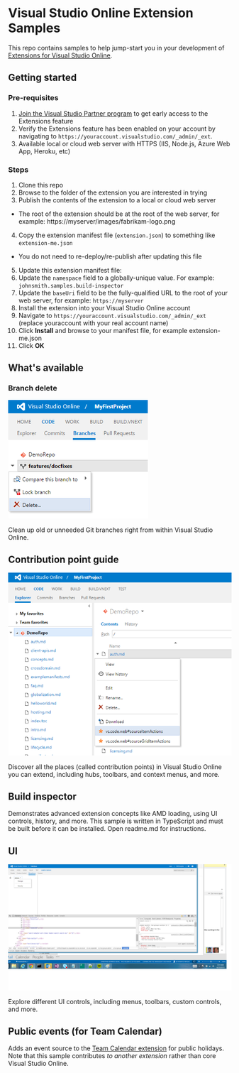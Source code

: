 # Visual Studio Online Extension Samples

This repo contains samples to help jump-start you in your development of [Extensions for Visual Studio Online](http://www.visualstudio.com/integrate/extensions/overview).

## Getting started

### Pre-requisites

1. [Join the Visual Studio Partner program](http://www.vsipprogram.com/join) to get early access to the Extensions feature
2. Verify the Extensions feature has been enabled on your account by navigating to ```https://youraccount.visualstudio.com/_admin/_ext```.
3. Available local or cloud web server with HTTPS (IIS, Node.js, Azure Web App, Heroku, etc)

### Steps

1. Clone this repo
2. Browse to the folder of the extension you are interested in trying
3. Publish the contents of the extension to a local or cloud web server
 * The root of the extension should be at the root of the web server, for example: https://myserver/images/fabrikam-logo.png
4. Copy the extension manifest file (`extension.json`) to something like `extension-me.json`
 * You do not need to re-deploy/re-publish after updating this file
5. Update this extension manifest file:
  1. Update the `namespace` field to a globally-unique value. For example: ```johnsmith.samples.build-inspector```
  2. Update the `baseUri` field to be the fully-qualified URL to the root of your web server, for example: `https://myserver`
6. Install the extension into your Visual Studio Online account
  1. Navigate to ```https://youraccount.visualstudio.com/_admin/_ext``` (replace youraccount with your real account name)
  2. Click **Install** and browse to your manifest file, for example extension-me.json
  3. Click **OK**

## What's available

### Branch delete

![image](branch-delete/images/delete-action-screenshot.png)

Clean up old or unneeded Git branches right from within Visual Studio Online.

## Contribution point guide

![image](point-guide/images/context-menu-screenshot.png)

Discover all the places (called contribution points) in Visual Studio Online you can extend, including hubs, toolbars, and context menus, and more.
 
## Build inspector

Demonstrates advanced extension concepts like AMD loading, using UI controls, history, and more. This sample is written in TypeScript and must be built before it can be installed. Open readme.md for instructions.

## UI

![image](ui/images/menu-dropdown.png)

Explore different UI controls, including menus, toolbars, custom controls, and more.

## Public events (for Team Calendar)

Adds an event source to the [Team Calendar extension](https://github.com/Microsoft/vso-team-calendar) for public holidays. Note that this sample contributes *to another extension* rather than core Visual Studio Online.

